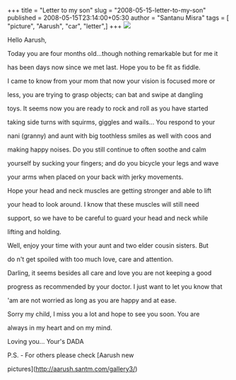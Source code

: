 +++
title = "Letter to my son"
slug = "2008-05-15-letter-to-my-son"
published = 2008-05-15T23:14:00+05:30
author = "Santanu Misra"
tags = [ "picture", "Aarush", "car", "letter",]
+++
[![](../images/thumbnails/2008-05-15-letter-to-my-son-aarush-scraplog.jpg)](../images/2008-05-15-letter-to-my-son-aarush-scraplog.jpg)

Hello Aarush,  

Today you are four months old...though nothing remarkable but for me it
has been days now since we met last. Hope you to be fit as fiddle.

I came to know from your mom that now your vision is focused more or
less, you are trying to grasp objects; can bat and swipe at dangling
toys. It seems now you are ready to rock and roll as you have started
taking side turns with squirms, giggles and wails... You respond to your
nani (granny) and aunt with big toothless smiles as well with coos and
making happy noises. Do you still continue to often soothe and calm
yourself by sucking your fingers; and do you bicycle your legs and wave
your arms when placed on your back with jerky movements.

Hope your head and neck muscles are getting stronger and able to lift
your head to look around. I know that these muscles will still need
support, so we have to be careful to guard your head and neck while
lifting and holding.

Well, enjoy your time with your aunt and two elder cousin sisters. But
do n't get spoiled with too much love, care and attention.

Darling, it seems besides all care and love you are not keeping a good
progress as recommended by your doctor. I just want to let you know that
'am are not worried as long as you are happy and at ease.

Sorry my child, I miss you a lot and hope to see you soon. You are
always in my heart and on my mind.

Loving you... Your's DADA

P.S. - For others please check [Aarush new
pictures](http://aarush.santm.com/gallery3/)
